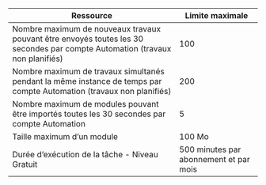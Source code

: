 Ressource|Limite maximale
---|---
Nombre maximum de nouveaux travaux pouvant être envoyés toutes les 30 secondes par compte Automation (travaux non planifiés)|100
Nombre maximum de travaux simultanés pendant la même instance de temps par compte Automation (travaux non planifiés)|200
Nombre maximum de modules pouvant être importés toutes les 30 secondes par compte Automation|5
Taille maximum d’un module|100 Mo
Durée d’exécution de la tâche - Niveau Gratuit|500 minutes par abonnement et par mois
